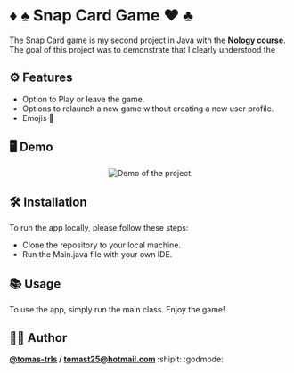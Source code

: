# ♦ ♠ Snap Card Game ♥ ♣

The Snap Card game is my second project in Java with the __Nology course__. The goal of this project was to demonstrate that I clearly understood the 
 

## ⚙️ Features

- Option to Play or leave the game.
- Options to relaunch a new game without creating a new user profile.
- Emojis 🎉


## 🖥️ Demo

<div align="center">

  ![Demo of the project]()

</div>

## 🛠️ Installation 

To run the app locally, please follow these steps:

- Clone the repository to your local machine.
- Run the Main.java file with your own IDE.

## 📚 Usage

To use the app, simply run the main class. Enjoy the game!

## 🧑‍💻 Author

<strong>[@tomas-trls](https://www.github.com/tomas-trls) / tomast25@hotmail.com  </strong>
 :shipit: :godmode:
